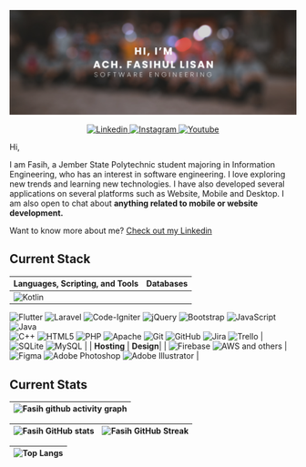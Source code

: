 [![Fasih GitHub Banner](./assets/GithubBanner.png)](https://fasihll.github.io/)

<p align="center">
  <a href="https://www.linkedin.com/in/fasihll/">
    <img src="https://img.shields.io/badge/fasihll-%230077B5.svg?style=for-the-badge&logo=linkedin&logoColor=white" alt="Linkedin" />
 </a>
<a href="https://www.instagram.com/fasihll/">
    <img src="https://img.shields.io/badge/-@fasihll-E1306C.svg?style=for-the-badge&logo=Instagram&logoColor=white" alt="Instagram" />
 </a>
 <a href="https://www.youtube.com/@fasihll">
    <img src="https://img.shields.io/badge/-Fasih%20Lisan-FF0000.svg?style=for-the-badge&logo=Youtube&logoColor=white" alt="Youtube" />
 </a>

Hi,

I am Fasih, a Jember State Polytechnic student majoring in Information Engineering, who has an interest in software engineering. I love exploring new trends and learning new technologies. I have also developed several applications on several platforms such as Website, Mobile and Desktop. I am also open to chat about **anything related to mobile or website development.**

Want to know more about me? [Check out my Linkedin](https://www.linkedin.com/in/fasihll/)

## Current Stack

| **Languages, Scripting, and Tools** | **Databases** |
| :--- | ---: |
| ![Kotlin](https://img.shields.io/badge/kotlin-%237F52FF.svg?style=for-the-badge&logo=kotlin&logoColor=white) 
![Flutter](https://img.shields.io/badge/Flutter-%2302569B.svg?style=for-the-badge&logo=Flutter&logoColor=white) 
![Laravel](https://img.shields.io/badge/laravel-%23FF2D20.svg?style=for-the-badge&logo=laravel&logoColor=white) 
![Code-Igniter](https://img.shields.io/badge/CodeIgniter-%23EF4223.svg?style=for-the-badge&logo=codeIgniter&logoColor=white) 
![jQuery](https://img.shields.io/badge/jquery-%230769AD.svg?style=for-the-badge&logo=jquery&logoColor=white) 
![Bootstrap](https://img.shields.io/badge/bootstrap-%238511FA.svg?style=for-the-badge&logo=bootstrap&logoColor=white) 
![JavaScript](https://img.shields.io/badge/javascript-%23323330.svg?style=for-the-badge&logo=javascript&logoColor=%23F7DF1E) 
![Java](https://img.shields.io/badge/java-%23ED8B00.svg?style=for-the-badge&logo=openjdk&logoColor=white)  
![C++](https://img.shields.io/badge/c++-%2300599C.svg?style=for-the-badge&logo=c%2B%2B&logoColor=white)
![HTML5](https://img.shields.io/badge/html5-%23E34F26.svg?style=for-the-badge&logo=html5&logoColor=white)
![PHP](https://img.shields.io/badge/php-%23777BB4.svg?style=for-the-badge&logo=php&logoColor=white)
![Apache](https://img.shields.io/badge/apache-%23D42029.svg?style=for-the-badge&logo=apache&logoColor=white) 
![Git](https://img.shields.io/badge/git-%23F05033.svg?style=for-the-badge&logo=git&logoColor=white)
![GitHub](https://img.shields.io/badge/github-%23121011.svg?style=for-the-badge&logo=github&logoColor=white)
![Jira](https://img.shields.io/badge/jira-%230A0FFF.svg?style=for-the-badge&logo=jira&logoColor=white)
![Trello](https://img.shields.io/badge/Trello-%23026AA7.svg?style=for-the-badge&logo=Trello&logoColor=white) | ![SQLite](https://img.shields.io/badge/sqlite-%2307405e.svg?style=for-the-badge&logo=sqlite&logoColor=white) ![MySQL](https://img.shields.io/badge/mysql-%2300f.svg?style=for-the-badge&logo=mysql&logoColor=white) |
| **Hosting** | **Design**|
| ![Firebase](https://img.shields.io/badge/firebase-%23039BE5.svg?style=for-the-badge&logo=firebase) ![AWS](https://img.shields.io/badge/AWS-%23FF9900.svg?style=for-the-badge&logo=amazon-aws&logoColor=white) and others | ![Figma](https://img.shields.io/badge/figma-%23F24E1E.svg?style=for-the-badge&logo=figma&logoColor=white) ![Adobe Photoshop](https://img.shields.io/badge/adobe%20photoshop-%2331A8FF.svg?style=for-the-badge&logo=adobe%20photoshop&logoColor=white) ![Adobe Illustrator](https://img.shields.io/badge/adobe%20illustrator-%23FF9A00.svg?style=for-the-badge&logo=adobe%20illustrator&logoColor=white) |

## Current Stats

|   ![Fasih github activity graph](https://github-readme-activity-graph.vercel.app/graph?username=fasihll&theme=rogue)
| :---: |

| ![Fasih GitHub stats](https://github-readme-stats.vercel.app/api?username=fasihll&show_icons=true&theme=city_lights) | ![Fasih GitHub Streak](https://github-readme-streak-stats.herokuapp.com/?user=fasihll&theme=city-lights) |
| :---: | :---: |

| ![Top Langs](https://github-readme-stats.vercel.app/api/top-langs/?username=fasihll&theme=city_lights) |
| :---: |
